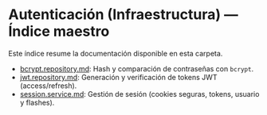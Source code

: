 # Autenticación (Infraestructura) — Índice maestro

Este índice resume la documentación disponible en esta carpeta.

- [bcrypt.repository.md](./bcrypt.repository.md): Hash y comparación de contraseñas con `bcrypt`.
- [jwt.repository.md](./jwt.repository.md): Generación y verificación de tokens JWT (access/refresh).
- [session.service.md](./session.service.md): Gestión de sesión (cookies seguras, tokens, usuario y flashes).